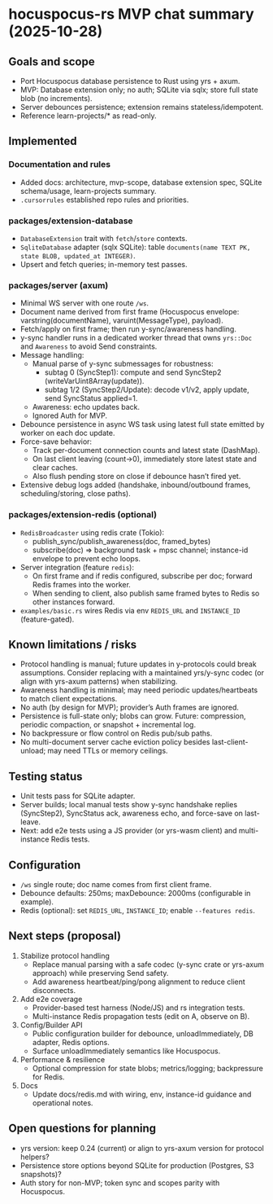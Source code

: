 # hocuspocus-rs MVP chat summary (2025-10-28)

## Goals and scope
- Port Hocuspocus database persistence to Rust using yrs + axum.
- MVP: Database extension only; no auth; SQLite via sqlx; store full state blob (no increments).
- Server debounces persistence; extension remains stateless/idempotent.
- Reference learn-projects/* as read-only.

## Implemented

### Documentation and rules
- Added docs: architecture, mvp-scope, database extension spec, SQLite schema/usage, learn-projects summary.
- `.cursorrules` established repo rules and priorities.

### packages/extension-database
- `DatabaseExtension` trait with `fetch`/`store` contexts.
- `SqliteDatabase` adapter (sqlx SQLite): table `documents(name TEXT PK, state BLOB, updated_at INTEGER)`.
- Upsert and fetch queries; in-memory test passes.

### packages/server (axum)
- Minimal WS server with one route `/ws`.
- Document name derived from first frame (Hocuspocus envelope: varstring(documentName), varuint(MessageType), payload).
- Fetch/apply on first frame; then run y-sync/awareness handling.
- y-sync handler runs in a dedicated worker thread that owns `yrs::Doc` and `Awareness` to avoid Send constraints.
- Message handling:
  - Manual parse of y-sync submessages for robustness:
    - subtag 0 (SyncStep1): compute and send SyncStep2 (writeVarUint8Array(update)).
    - subtag 1/2 (SyncStep2/Update): decode v1/v2, apply update, send SyncStatus applied=1.
  - Awareness: echo updates back.
  - Ignored Auth for MVP.
- Debounce persistence in async WS task using latest full state emitted by worker on each doc update.
- Force-save behavior:
  - Track per-document connection counts and latest state (DashMap).
  - On last client leaving (count→0), immediately store latest state and clear caches.
  - Also flush pending store on close if debounce hasn’t fired yet.
- Extensive debug logs added (handshake, inbound/outbound frames, scheduling/storing, close paths).

### packages/extension-redis (optional)
- `RedisBroadcaster` using redis crate (Tokio):
  - publish_sync/publish_awareness(doc, framed_bytes)
  - subscribe(doc) => background task + mpsc channel; instance-id envelope to prevent echo loops.
- Server integration (feature `redis`):
  - On first frame and if redis configured, subscribe per doc; forward Redis frames into the worker.
  - When sending to client, also publish same framed bytes to Redis so other instances forward.
- `examples/basic.rs` wires Redis via env `REDIS_URL` and `INSTANCE_ID` (feature-gated).

## Known limitations / risks
- Protocol handling is manual; future updates in y-protocols could break assumptions. Consider replacing with a maintained yrs/y-sync codec (or align with yrs-axum patterns) when stabilizing.
- Awareness handling is minimal; may need periodic updates/heartbeats to match client expectations.
- No auth (by design for MVP); provider’s Auth frames are ignored.
- Persistence is full-state only; blobs can grow. Future: compression, periodic compaction, or snapshot + incremental log.
- No backpressure or flow control on Redis pub/sub paths.
- No multi-document server cache eviction policy besides last-client-unload; may need TTLs or memory ceilings.

## Testing status
- Unit tests pass for SQLite adapter.
- Server builds; local manual tests show y-sync handshake replies (SyncStep2), SyncStatus ack, awareness echo, and force-save on last-leave.
- Next: add e2e tests using a JS provider (or yrs-wasm client) and multi-instance Redis tests.

## Configuration
- `/ws` single route; doc name comes from first client frame.
- Debounce defaults: 250ms; maxDebounce: 2000ms (configurable in example).
- Redis (optional): set `REDIS_URL`, `INSTANCE_ID`; enable `--features redis`.

## Next steps (proposal)
1. Stabilize protocol handling
   - Replace manual parsing with a safe codec (y-sync crate or yrs-axum approach) while preserving Send safety.
   - Add awareness heartbeat/ping/pong alignment to reduce client disconnects.
2. Add e2e coverage
   - Provider-based test harness (Node/JS) and rs integration tests.
   - Multi-instance Redis propagation tests (edit on A, observe on B).
3. Config/Builder API
   - Public configuration builder for debounce, unloadImmediately, DB adapter, Redis options.
   - Surface unloadImmediately semantics like Hocuspocus.
4. Performance & resilience
   - Optional compression for state blobs; metrics/logging; backpressure for Redis.
5. Docs
   - Update docs/redis.md with wiring, env, instance-id guidance and operational notes.

## Open questions for planning
- yrs version: keep 0.24 (current) or align to yrs-axum version for protocol helpers?
- Persistence store options beyond SQLite for production (Postgres, S3 snapshots)?
- Auth story for non-MVP; token sync and scopes parity with Hocuspocus.
